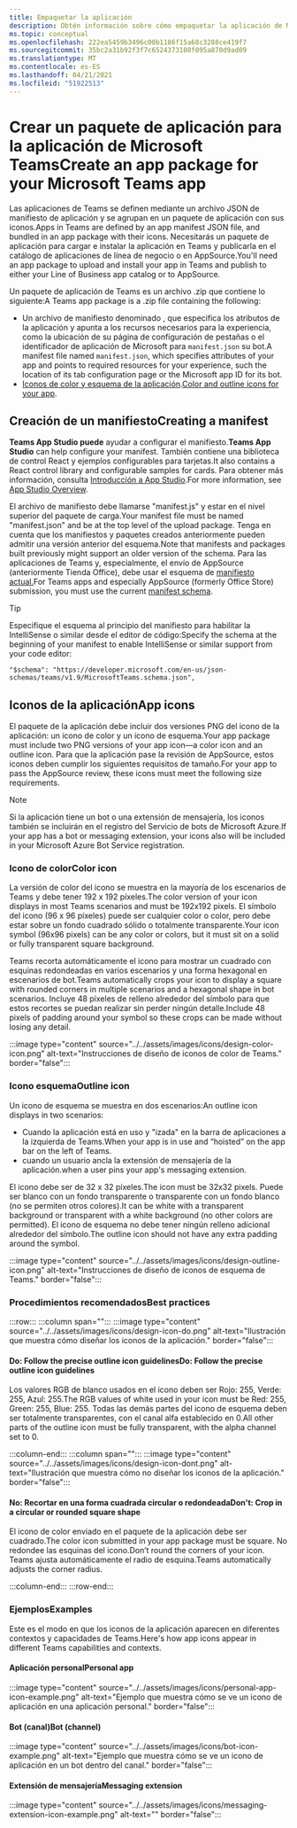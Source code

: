 ```yaml
---
title: Empaquetar la aplicación
description: Obtén información sobre cómo empaquetar la aplicación de Microsoft Teams para probar, cargar y almacenar la publicación.
ms.topic: conceptual
ms.openlocfilehash: 222ea5459b3496c00b1186f15a68c3288ce419f7
ms.sourcegitcommit: 35bc2a31b92f3f7c6524373108f095a870d9ad09
ms.translationtype: MT
ms.contentlocale: es-ES
ms.lasthandoff: 04/21/2021
ms.locfileid: "51922513"
---
```

# <a name="create-an-app-package-for-your-microsoft-teams-app"></a><span data-ttu-id="1023c-103">Crear un paquete de aplicación para la aplicación de Microsoft Teams</span><span class="sxs-lookup"><span data-stu-id="1023c-103">Create an app package for your Microsoft Teams app</span></span>

<span data-ttu-id="1023c-104">Las aplicaciones de Teams se definen mediante un archivo JSON de manifiesto de aplicación y se agrupan en un paquete de aplicación con sus iconos.</span><span class="sxs-lookup"><span data-stu-id="1023c-104">Apps in Teams are defined by an app manifest JSON file, and bundled in an app package with their icons.</span></span> <span data-ttu-id="1023c-105">Necesitarás un paquete de aplicación para cargar e instalar la aplicación en Teams y publicarla en el catálogo de aplicaciones de línea de negocio o en AppSource.</span><span class="sxs-lookup"><span data-stu-id="1023c-105">You'll need an app package to upload and install your app in Teams and publish to either your Line of Business app catalog or to AppSource.</span></span>

<span data-ttu-id="1023c-106">Un paquete de aplicación de Teams es un archivo .zip que contiene lo siguiente:</span><span class="sxs-lookup"><span data-stu-id="1023c-106">A Teams app package is a .zip file containing the following:</span></span>

* <span data-ttu-id="1023c-107">Un archivo de manifiesto denominado , que especifica los atributos de la aplicación y apunta a los recursos necesarios para la experiencia, como la ubicación de su página de configuración de pestañas o el identificador de aplicación de Microsoft para `manifest.json` su bot.</span><span class="sxs-lookup"><span data-stu-id="1023c-107">A manifest file named `manifest.json`, which specifies attributes of your app and points to required resources for your experience, such the location of its tab configuration page or the Microsoft app ID for its bot.</span></span>
* <span data-ttu-id="1023c-108">[Iconos de color y esquema de la aplicación](#app-icons).</span><span class="sxs-lookup"><span data-stu-id="1023c-108">[Color and outline icons for your app](#app-icons).</span></span>

## <a name="creating-a-manifest"></a><span data-ttu-id="1023c-109">Creación de un manifiesto</span><span class="sxs-lookup"><span data-stu-id="1023c-109">Creating a manifest</span></span>

<span data-ttu-id="1023c-110">**Teams App Studio puede** ayudar a configurar el manifiesto.</span><span class="sxs-lookup"><span data-stu-id="1023c-110">**Teams App Studio** can help configure your manifest.</span></span> <span data-ttu-id="1023c-111">También contiene una biblioteca de control React y ejemplos configurables para tarjetas.</span><span class="sxs-lookup"><span data-stu-id="1023c-111">It also contains a React control library and configurable samples for cards.</span></span> <span data-ttu-id="1023c-112">Para obtener más información, consulta [Introducción a App Studio](~/concepts/build-and-test/app-studio-overview.md).</span><span class="sxs-lookup"><span data-stu-id="1023c-112">For more information, see [App Studio Overview](~/concepts/build-and-test/app-studio-overview.md).</span></span>

<span data-ttu-id="1023c-113">El archivo de manifiesto debe llamarse "manifest.js" y estar en el nivel superior del paquete de carga.</span><span class="sxs-lookup"><span data-stu-id="1023c-113">Your manifest file must be named "manifest.json" and be at the top level of the upload package.</span></span> <span data-ttu-id="1023c-114">Tenga en cuenta que los manifiestos y paquetes creados anteriormente pueden admitir una versión anterior del esquema.</span><span class="sxs-lookup"><span data-stu-id="1023c-114">Note that manifests and packages built previously might support an older version of the schema.</span></span> <span data-ttu-id="1023c-115">Para las aplicaciones de Teams y, especialmente, el envío de AppSource (anteriormente Tienda Office), debe usar el esquema de [manifiesto actual.](~/resources/schema/manifest-schema.md)</span><span class="sxs-lookup"><span data-stu-id="1023c-115">For Teams apps and especially AppSource (formerly Office Store) submission, you must use the current [manifest schema](~/resources/schema/manifest-schema.md).</span></span>

> [!TIP]
> <span data-ttu-id="1023c-116">Especifique el esquema al principio del manifiesto para habilitar la IntelliSense o similar desde el editor de código:</span><span class="sxs-lookup"><span data-stu-id="1023c-116">Specify the schema at the beginning of your manifest to enable IntelliSense or similar support from your code editor:</span></span>
>
> `"$schema": "https://developer.microsoft.com/en-us/json-schemas/teams/v1.9/MicrosoftTeams.schema.json",`
 
## <a name="app-icons"></a><span data-ttu-id="1023c-117">Iconos de la aplicación</span><span class="sxs-lookup"><span data-stu-id="1023c-117">App icons</span></span>

<span data-ttu-id="1023c-118">El paquete de la aplicación debe incluir dos versiones PNG del icono de la aplicación: un icono de color y un icono de esquema.</span><span class="sxs-lookup"><span data-stu-id="1023c-118">Your app package must include two PNG versions of your app icon—a color icon and an outline icon.</span></span> <span data-ttu-id="1023c-119">Para que la aplicación pase la revisión de AppSource, estos iconos deben cumplir los siguientes requisitos de tamaño.</span><span class="sxs-lookup"><span data-stu-id="1023c-119">For your app to pass the AppSource review, these icons must meet the following size requirements.</span></span>

> [!Note]
> <span data-ttu-id="1023c-120">Si la aplicación tiene un bot o una extensión de mensajería, los iconos también se incluirán en el registro del Servicio de bots de Microsoft Azure.</span><span class="sxs-lookup"><span data-stu-id="1023c-120">If your app has a bot or messaging extension, your icons also will be included in your Microsoft Azure Bot Service registration.</span></span>

### <a name="color-icon"></a><span data-ttu-id="1023c-121">Icono de color</span><span class="sxs-lookup"><span data-stu-id="1023c-121">Color icon</span></span>

<span data-ttu-id="1023c-122">La versión de color del icono se muestra en la mayoría de los escenarios de Teams y debe tener 192 x 192 píxeles.</span><span class="sxs-lookup"><span data-stu-id="1023c-122">The color version of your icon displays in most Teams scenarios and must be 192x192 pixels.</span></span> <span data-ttu-id="1023c-123">El símbolo del icono (96 x 96 píxeles) puede ser cualquier color o color, pero debe estar sobre un fondo cuadrado sólido o totalmente transparente.</span><span class="sxs-lookup"><span data-stu-id="1023c-123">Your icon symbol (96x96 pixels) can be any color or colors, but it must sit on a solid or fully transparent square background.</span></span>

<span data-ttu-id="1023c-124">Teams recorta automáticamente el icono para mostrar un cuadrado con esquinas redondeadas en varios escenarios y una forma hexagonal en escenarios de bot.</span><span class="sxs-lookup"><span data-stu-id="1023c-124">Teams automatically crops your icon to display a square with rounded corners in multiple scenarios and a hexagonal shape in bot scenarios.</span></span> <span data-ttu-id="1023c-125">Incluye 48 píxeles de relleno alrededor del símbolo para que estos recortes se puedan realizar sin perder ningún detalle.</span><span class="sxs-lookup"><span data-stu-id="1023c-125">Include 48 pixels of padding around your symbol so these crops can be made without losing any detail.</span></span>

:::image type="content" source="../../assets/images/icons/design-color-icon.png" alt-text="Instrucciones de diseño de iconos de color de Teams." border="false":::

### <a name="outline-icon"></a><span data-ttu-id="1023c-127">Icono esquema</span><span class="sxs-lookup"><span data-stu-id="1023c-127">Outline icon</span></span>

<span data-ttu-id="1023c-128">Un icono de esquema se muestra en dos escenarios:</span><span class="sxs-lookup"><span data-stu-id="1023c-128">An outline icon displays in two scenarios:</span></span>

* <span data-ttu-id="1023c-129">Cuando la aplicación está en uso y "izada" en la barra de aplicaciones a la izquierda de Teams.</span><span class="sxs-lookup"><span data-stu-id="1023c-129">When your app is in use and “hoisted” on the app bar on the left of Teams.</span></span>
* <span data-ttu-id="1023c-130">cuando un usuario ancla la extensión de mensajería de la aplicación.</span><span class="sxs-lookup"><span data-stu-id="1023c-130">when a user pins your app's messaging extension.</span></span>

<span data-ttu-id="1023c-131">El icono debe ser de 32 x 32 píxeles.</span><span class="sxs-lookup"><span data-stu-id="1023c-131">The icon must be 32x32 pixels.</span></span> <span data-ttu-id="1023c-132">Puede ser blanco con un fondo transparente o transparente con un fondo blanco (no se permiten otros colores).</span><span class="sxs-lookup"><span data-stu-id="1023c-132">It can be white with a transparent background or transparent with a white background (no other colors are permitted).</span></span> <span data-ttu-id="1023c-133">El icono de esquema no debe tener ningún relleno adicional alrededor del símbolo.</span><span class="sxs-lookup"><span data-stu-id="1023c-133">The outline icon should not have any extra padding around the symbol.</span></span>

:::image type="content" source="../../assets/images/icons/design-outline-icon.png" alt-text="Instrucciones de diseño de iconos de esquema de Teams." border="false":::

### <a name="best-practices"></a><span data-ttu-id="1023c-135">Procedimientos recomendados</span><span class="sxs-lookup"><span data-stu-id="1023c-135">Best practices</span></span>

:::row:::
   :::column span="":::
:::image type="content" source="../../assets/images/icons/design-icon-do.png" alt-text="Ilustración que muestra cómo diseñar los iconos de la aplicación." border="false":::

#### <a name="do-follow-the-precise-outline-icon-guidelines"></a><span data-ttu-id="1023c-137">Do: Follow the precise outline icon guidelines</span><span class="sxs-lookup"><span data-stu-id="1023c-137">Do: Follow the precise outline icon guidelines</span></span>

<span data-ttu-id="1023c-138">Los valores RGB de blanco usados en el icono deben ser Rojo: 255, Verde: 255, Azul: 255.</span><span class="sxs-lookup"><span data-stu-id="1023c-138">The RGB values of white used in your icon must be Red: 255, Green: 255, Blue: 255.</span></span> <span data-ttu-id="1023c-139">Todas las demás partes del icono de esquema deben ser totalmente transparentes, con el canal alfa establecido en 0.</span><span class="sxs-lookup"><span data-stu-id="1023c-139">All other parts of the outline icon must be fully transparent, with the alpha channel set to 0.</span></span>

   :::column-end:::
   :::column span="":::
:::image type="content" source="../../assets/images/icons/design-icon-dont.png" alt-text="Ilustración que muestra cómo no diseñar los iconos de la aplicación." border="false":::

#### <a name="dont-crop-in-a-circular-or-rounded-square-shape"></a><span data-ttu-id="1023c-141">No: Recortar en una forma cuadrada circular o redondeada</span><span class="sxs-lookup"><span data-stu-id="1023c-141">Don't: Crop in a circular or rounded square shape</span></span>

<span data-ttu-id="1023c-142">El icono de color enviado en el paquete de la aplicación debe ser cuadrado.</span><span class="sxs-lookup"><span data-stu-id="1023c-142">The color icon submitted in your app package must be square.</span></span> <span data-ttu-id="1023c-143">No redondee las esquinas del icono.</span><span class="sxs-lookup"><span data-stu-id="1023c-143">Don’t round the corners of your icon.</span></span> <span data-ttu-id="1023c-144">Teams ajusta automáticamente el radio de esquina.</span><span class="sxs-lookup"><span data-stu-id="1023c-144">Teams automatically adjusts the corner radius.</span></span>

   :::column-end:::
:::row-end:::

### <a name="examples"></a><span data-ttu-id="1023c-145">Ejemplos</span><span class="sxs-lookup"><span data-stu-id="1023c-145">Examples</span></span>

<span data-ttu-id="1023c-146">Este es el modo en que los iconos de la aplicación aparecen en diferentes contextos y capacidades de Teams.</span><span class="sxs-lookup"><span data-stu-id="1023c-146">Here's how app icons appear in different Teams capabilities and contexts.</span></span>

#### <a name="personal-app"></a><span data-ttu-id="1023c-147">Aplicación personal</span><span class="sxs-lookup"><span data-stu-id="1023c-147">Personal app</span></span>

:::image type="content" source="../../assets/images/icons/personal-app-icon-example.png" alt-text="Ejemplo que muestra cómo se ve un icono de aplicación en una aplicación personal." border="false":::

#### <a name="bot-channel"></a><span data-ttu-id="1023c-149">Bot (canal)</span><span class="sxs-lookup"><span data-stu-id="1023c-149">Bot (channel)</span></span>

:::image type="content" source="../../assets/images/icons/bot-icon-example.png" alt-text="Ejemplo que muestra cómo se ve un icono de aplicación en un bot dentro del canal." border="false":::

#### <a name="messaging-extension"></a><span data-ttu-id="1023c-151">Extensión de mensajería</span><span class="sxs-lookup"><span data-stu-id="1023c-151">Messaging extension</span></span>

:::image type="content" source="../../assets/images/icons/messaging-extension-icon-example.png" alt-text="<texto alternativo>" border="false":::
